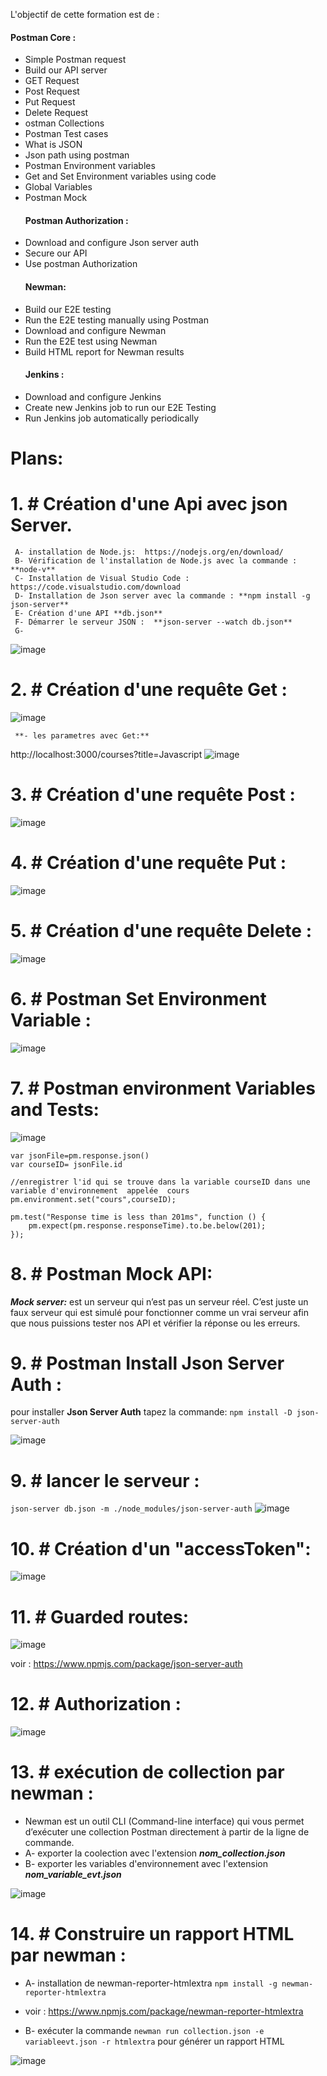 L'objectif de cette formation est de :
   #### Postman Core :
- Simple Postman request
- Build our API server
- GET Request
- Post Request
- Put Request
- Delete Request
- ostman Collections
- Postman Test cases
- What is JSON
- Json path using postman
- Postman Environment variables
- Get and Set Environment variables using code
- Global Variables
- Postman Mock
   #### Postman Authorization :
- Download and configure Json server auth
- Secure our API
- Use postman Authorization
   #### Newman:
- Build our E2E testing
- Run the E2E testing manually using Postman
- Download and configure Newman
- Run the E2E test using Newman
- Build HTML report for Newman results
   #### Jenkins :
- Download and configure Jenkins
- Create new Jenkins job to run our E2E Testing
- Run Jenkins job automatically periodically

# Plans:
# 1. # Création d'une Api avec **json Server**.
     A- installation de Node.js:  https://nodejs.org/en/download/
     B- Vérification de l'installation de Node.js avec la commande : **node-v**
     C- Installation de Visual Studio Code : https://code.visualstudio.com/download
     D- Installation de Json server avec la commande : **npm install -g json-server**
     E- Création d'une API **db.json**
     F- Démarrer le serveur JSON :  **json-server --watch db.json**
     G-
 ![image](https://user-images.githubusercontent.com/7100940/202845870-f355c14a-2e1e-4347-abb5-ef36ccc5b3db.png)

# 2. # Création d'une requête Get :
![image](https://user-images.githubusercontent.com/7100940/202846453-95f0a769-b5da-47f2-8619-e382e92a6224.png)
     
     **- les parametres avec Get:**
     
 http://localhost:3000/courses?title=Javascript
![image](https://user-images.githubusercontent.com/7100940/202848706-f55233d9-6509-4577-92d5-1b194fb7d484.png)
# 3. # Création d'une requête Post :
![image](https://user-images.githubusercontent.com/7100940/202848894-c0083aba-5a7c-4236-880f-57fb4252d75b.png)

# 4. #  Création d'une requête Put :
![image](https://user-images.githubusercontent.com/7100940/202849046-22ba398c-ac4f-4ce6-aab5-c9851e4130a5.png)

# 5. #  Création d'une requête Delete :
![image](https://user-images.githubusercontent.com/7100940/202849302-d26ae665-d5f4-4559-a29e-084c05c3a687.png)

# 6. # Postman Set Environment Variable :
![image](https://user-images.githubusercontent.com/7100940/202850213-97ddd8f8-6e1c-4388-ade0-e19037fc9064.png)

# 7. # Postman environment Variables and Tests:
![image](https://user-images.githubusercontent.com/7100940/202850153-0fba3ce8-f4e1-49b3-a043-9ac7d8df00e5.png)
```
var jsonFile=pm.response.json() 
var courseID= jsonFile.id

//enregistrer l'id qui se trouve dans la variable courseID dans une variable d'environnement  appelée  cours
pm.environment.set("cours",courseID);

pm.test("Response time is less than 201ms", function () {
    pm.expect(pm.response.responseTime).to.be.below(201);
});
```
# 8. # Postman Mock API:
***Mock server:*** est un serveur qui n’est pas un serveur réel. C’est juste un faux serveur qui est simulé pour fonctionner comme un vrai serveur afin que nous puissions tester nos API et vérifier la réponse ou les erreurs.
# 9. # Postman Install Json Server Auth :
pour installer **Json Server Auth** tapez la commande: 
```npm install -D json-server-auth```

![image](https://user-images.githubusercontent.com/7100940/202866761-f7993f2f-21ef-49d1-b95a-2f1b8254742d.png)

# 9. # lancer le serveur :
``` json-server db.json -m ./node_modules/json-server-auth ```
![image](https://user-images.githubusercontent.com/7100940/202866972-fa745ac6-c9d4-4d12-8e6f-f4073e786bd9.png)


# 10. # Création d'un "accessToken": 

![image](https://user-images.githubusercontent.com/7100940/202867108-e5f345c1-dd79-466f-b7e7-f27a6e51a000.png)

# 11. # Guarded routes: 

![image](https://user-images.githubusercontent.com/7100940/202867235-dc574ede-5c36-4067-8992-ef17c4217ced.png)

voir : https://www.npmjs.com/package/json-server-auth

# 12. # Authorization : 

![image](https://user-images.githubusercontent.com/7100940/202868597-885f6898-0b86-47f1-8b52-06214fac614f.png)

# 13. # exécution de collection par newman :
- Newman est un outil CLI (Command-line interface) qui vous permet d’exécuter une collection Postman directement à partir de la ligne de commande. 
- A- exporter la coolection avec l'extension ***nom_collection.json***
- B- exporter les variables d'environnement avec l'extension ***nom_variable_evt.json***

![image](https://user-images.githubusercontent.com/7100940/202869262-217c89f8-98c9-4010-a7df-ee63fef7b612.png)

# 14. # Construire un rapport HTML par newman :

- A- installation de newman-reporter-htmlextra 
``` npm install -g newman-reporter-htmlextra ```
- voir : https://www.npmjs.com/package/newman-reporter-htmlextra

- B- exécuter la commande ``` newman run collection.json -e variableevt.json -r htmlextra ``` pour générer un rapport HTML

![image](https://user-images.githubusercontent.com/7100940/202869679-c8e97b0b-3a40-45c1-9b0e-3b3f3dd1d0cb.png)
